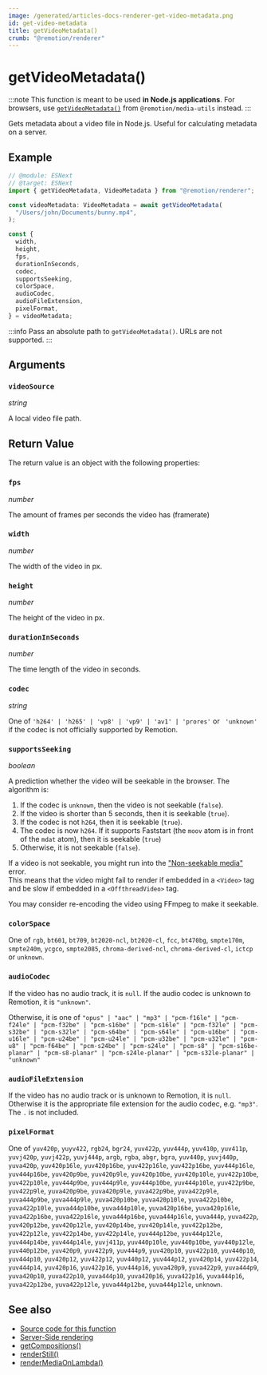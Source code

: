 ```yaml
---
image: /generated/articles-docs-renderer-get-video-metadata.png
id: get-video-metadata
title: getVideoMetadata()
crumb: "@remotion/renderer"
---
```


# getVideoMetadata()<AvailableFrom v="4.0.6" />

:::note
This function is meant to be used **in Node.js applications**. For browsers, use [`getVideoMetadata()`](/docs/get-video-metadata) from `@remotion/media-utils` instead.
:::

Gets metadata about a video file in Node.js. Useful for calculating metadata on a server.

## Example

```ts twoslash
// @module: ESNext
// @target: ESNext
import { getVideoMetadata, VideoMetadata } from "@remotion/renderer";

const videoMetadata: VideoMetadata = await getVideoMetadata(
  "/Users/john/Documents/bunny.mp4",
);

const {
  width,
  height,
  fps,
  durationInSeconds,
  codec,
  supportsSeeking,
  colorSpace,
  audioCodec,
  audioFileExtension,
  pixelFormat,
} = videoMetadata;
```

:::info
Pass an absolute path to `getVideoMetadata()`. URLs are not supported.
:::

## Arguments

### `videoSource`

_string_

A local video file path.

## Return Value

The return value is an object with the following properties:

### `fps`

_number_

The amount of frames per seconds the video has (framerate)

### `width`

_number_

The width of the video in px.

### `height`

_number_

The height of the video in px.

### `durationInSeconds`

_number_

The time length of the video in seconds.

### `codec`<AvailableFrom v="4.0.8" />

_string_

One of `'h264' | 'h265' | 'vp8' | 'vp9' | 'av1' | 'prores'` or ` 'unknown'` if the codec is not officially supported by Remotion.

### `supportsSeeking`<AvailableFrom v="4.0.8" />

_boolean_

A prediction whether the video will be seekable in the browser. The algorithm is:

1. If the codec is `unknown`, then the video is not seekable (`false`).
2. If the video is shorter than 5 seconds, then it is seekable (`true`).
3. If the codec is not `h264`, then it is seekable (`true`).
4. The codec is now `h264`. If it supports Faststart (the `moov` atom is in front of the `mdat` atom), then it is seekable (`true`)
5. Otherwise, it is not seekable (`false`).

If a video is not seekable, you might run into the ["Non-seekable media"](/docs/non-seekable-media) error.  
This means that the video might fail to render if embedded in a `<Video>` tag and be slow if embedded in a `<OffthreadVideo>` tag.

You may consider re-encoding the video using FFmpeg to make it seekable.

### `colorSpace`<AvailableFrom v="4.0.28"/>

One of `rgb`, `bt601`, `bt709`, `bt2020-ncl`, `bt2020-cl`, `fcc`, `bt470bg`, `smpte170m`, `smpte240m`, `ycgco`, `smpte2085`, `chroma-derived-ncl`, `chroma-derived-cl`, `ictcp` or `unknown`.

### `audioCodec`<AvailableFrom v="4.0.49"/>

If the video has no audio track, it is `null`.
If the audio codec is unknown to Remotion, it is `"unknown"`.

Otherwise, it is one of `"opus" | "aac" | "mp3" | "pcm-f16le" | "pcm-f24le" | "pcm-f32be" | "pcm-s16be" | "pcm-s16le" | "pcm-f32le" | "pcm-s32be" | "pcm-s32le" | "pcm-s64be" | "pcm-s64le" | "pcm-u16be" | "pcm-u16le" | "pcm-u24be" | "pcm-u24le" | "pcm-u32be" | "pcm-u32le" | "pcm-u8" | "pcm-f64be" | "pcm-s24be" | "pcm-s24le" | "pcm-s8" | "pcm-s16be-planar" | "pcm-s8-planar" | "pcm-s24le-planar" | "pcm-s32le-planar" | "unknown"`

### `audioFileExtension`<AvailableFrom v="4.0.49"/>

If the video has no audio track or is unknown to Remotion, it is `null`. Otherwise it is the appropriate file extension for the audio codec, e.g. `"mp3"`. The `.` is not included.

### `pixelFormat`<AvailableFrom v="4.0.78"/>

One of `yuv420p`, `yuyv422`, `rgb24`, `bgr24`, `yuv422p`, `yuv444p`, `yuv410p`, `yuv411p`, `yuvj420p`, `yuvj422p`, `yuvj444p`, `argb`, `rgba`, `abgr`, `bgra`, `yuv440p`, `yuvj440p`, `yuva420p`, `yuv420p16le`, `yuv420p16be`, `yuv422p16le`, `yuv422p16be`, `yuv444p16le`, `yuv444p16be`, `yuv420p9be`, `yuv420p9le`, `yuv420p10be`, `yuv420p10le`, `yuv422p10be`, `yuv422p10le`, `yuv444p9be`, `yuv444p9le`, `yuv444p10be`, `yuv444p10le`, `yuv422p9be`, `yuv422p9le`, `yuva420p9be`, `yuva420p9le`, `yuva422p9be`, `yuva422p9le`, `yuva444p9be`, `yuva444p9le`, `yuva420p10be`, `yuva420p10le`, `yuva422p10be`, `yuva422p10le`, `yuva444p10be`, `yuva444p10le`, `yuva420p16be`, `yuva420p16le`, `yuva422p16be`, `yuva422p16le`, `yuva444p16be`, `yuva444p16le`, `yuva444p`, `yuva422p`, `yuv420p12be`, `yuv420p12le`, `yuv420p14be`, `yuv420p14le`, `yuv422p12be`, `yuv422p12le`, `yuv422p14be`, `yuv422p14le`, `yuv444p12be`, `yuv444p12le`, `yuv444p14be`, `yuv444p14le`, `yuvj411p`, `yuv440p10le`, `yuv440p10be`, `yuv440p12le`, `yuv440p12be`, `yuv420p9`, `yuv422p9`, `yuv444p9`, `yuv420p10`, `yuv422p10`, `yuv440p10`, `yuv444p10`, `yuv420p12`, `yuv422p12`, `yuv440p12`, `yuv444p12`, `yuv420p14`, `yuv422p14`, `yuv444p14`, `yuv420p16`, `yuv422p16`, `yuv444p16`, `yuva420p9`, `yuva422p9`, `yuva444p9`, `yuva420p10`, `yuva422p10`, `yuva444p10`, `yuva420p16`, `yuva422p16`, `yuva444p16`, `yuva422p12be`, `yuva422p12le`, `yuva444p12be`, `yuva444p12le`, `unknown`.

## See also

- [Source code for this function](https://github.com/remotion-dev/remotion/blob/main/packages/renderer/src/get-video-metadata.ts)
- [Server-Side rendering](/docs/ssr)
- [getCompositions()](/docs/renderer/get-compositions)
- [renderStill()](/docs/renderer/stitch-frames-to-video)
- [renderMediaOnLambda()](/docs/lambda/rendermediaonlambda)
